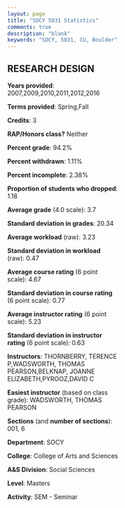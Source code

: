 ```yaml
---
layout: page
title: "SOCY 5031 Statistics"
comments: true
description: "blank"
keywords: "SOCY, 5031, CU, Boulder"
--- 
```

<head>
<script src="https://ajax.googleapis.com/ajax/libs/jquery/2.1.3/jquery.min.js"></script>
<script src="https://dl.dropboxusercontent.com/s/pc42nxpaw1ea4o9/highcharts.js?dl=0"></script>
<!-- <script src="../assets/js/highcharts.js"></script> -->
<style type="text/css">@font-face {
	font-family: "Bebas Neue";
	src: url(https://www.filehosting.org/file/details/544349/BebasNeue%20Regular.otf) format("opentype");
	}
	h1.Bebas { 
		font-family: "Bebas Neue", Verdana, Tahoma;
	}
</style>
</head>
<body>
	<div id="container" style="float: right; width: 45%; height: 88%; margin-left: 2.5%; margin-right: 2.5%;"></div>
	<script language="JavaScript">
		$(document).ready(function() {
		var chart = {type: 'column'};
		var title = {text: 'Grade Distribution'};
		var xAxis = {categories: ['A','B','C','D','F'],crosshair: true};
		var yAxis = {min: 0,title: {text: 'Percentage'}};
		var tooltip = {headerFormat: '<center><b><span style="font-size:20px">{point.key}</span></b></center>',
		               pointFormat: '<td style="padding:0"><b>{point.y:.1f}%</b></td>',
		               footerFormat: '</table>',shared: true,useHTML: true};
		var plotOptions = {column: {pointPadding: 0.0,borderWidth: 0}};  
		var credits = {enabled: false};var series= [{name: 'Percent',data: [81.01,16.46,1.27,0.0,1.27,]}];
		var json = {};
		json.chart = chart;
		json.title = title;
		json.tooltip = tooltip;
		json.xAxis = xAxis;
		json.yAxis = yAxis;  
		json.series = series;
		json.plotOptions = plotOptions;  
		json.credits = credits;
		$('#container').highcharts(json);
	});
	</script>
</body>
			   
## RESEARCH DESIGN

**Years provided**: 2007,2009,2010,2011,2012,2016

**Terms provided**: Spring,Fall

**Credits**: 3

**RAP/Honors class?** Neither

**Percent grade**: 94.2%

**Percent withdrawn**: 1.11%

**Percent incomplete**: 2.38%

**Proportion of students who dropped**: 1.18

**Average grade** (4.0 scale): 3.7

**Standard deviation in grades**: 20.34

**Average workload** (raw): 3.23

**Standard deviation in workload** (raw): 0.47

**Average course rating** (6 point scale): 4.67

**Standard deviation in course rating** (6 point scale): 0.77

**Average instructor rating** (6 point scale): 5.23

**Standard deviation in instructor rating** (6 point scale): 0.63

**Instructors**: THORNBERRY, TERENCE P,WADSWORTH, THOMAS PEARSON,BELKNAP, JOANNE ELIZABETH,PYROOZ,DAVID C

**Easiest instructor** (based on class grade): WADSWORTH, THOMAS PEARSON

**Sections** (and **number of sections**): 001, 6

**Department**: SOCY

**College**: College of Arts and Sciences

**A&S Division**: Social Sciences

**Level**: Masters

**Activity**: SEM - Seminar